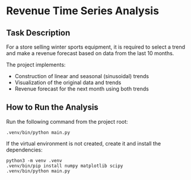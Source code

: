 # Revenue Time Series Analysis

## Task Description
For a store selling winter sports equipment, it is required to select a trend and make a revenue forecast based on data from the last 10 months.

The project implements:
- Construction of linear and seasonal (sinusoidal) trends
- Visualization of the original data and trends
- Revenue forecast for the next month using both trends

## How to Run the Analysis

Run the following command from the project root:

```
.venv/bin/python main.py
```

If the virtual environment is not created, create it and install the dependencies:

```
python3 -m venv .venv
.venv/bin/pip install numpy matplotlib scipy
.venv/bin/python main.py
```
